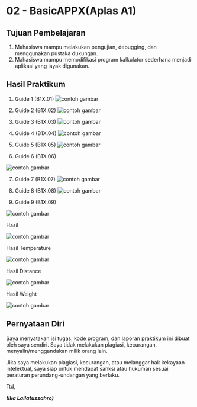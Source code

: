 # 02 - BasicAPPX(Aplas A1)

## Tujuan Pembelajaran

1. Mahasiswa mampu melakukan pengujian, debugging, dan menggunakan pustaka dukungan. 
2. Mahasiswa mampu memodifikasi program kalkulator sederhana menjadi aplikasi yang layak digunakan.

## Hasil Praktikum

1. Guide 1 (B1X.01)
![contoh gambar](img/B11.PNG)

2. Guide  2 (B1X.02)
![contoh gambar](img/B12.PNG)

3. Guide  3 (B1X.03)
![contoh gambar](img/B13.PNG)

4. Guide  4 (B1X.04)
![contoh gambar](img/B14.PNG)

5. Guide  5 (B1X.05)
![contoh gambar](img/B15.PNG)

6. Guide  6 (B1X.06)

![contoh gambar](img/B16.PNG)

7. Guide  7 (B1X.07)
![contoh gambar](img/B17.PNG)

8. Guide  8 (B1X.08)
![contoh gambar](img/B18.PNG)

9. Guide  9 (B1X.09)

![contoh gambar](img/B19.PNG)

Hasil

![contoh gambar](img/Hasil.PNG)

Hasil Temperature

![contoh gambar](img/temperature.PNG)

Hasil Distance

![contoh gambar](img/distance.PNG)

Hasil Weight

![contoh gambar](img/weight.PNG)

## Pernyataan Diri

Saya menyatakan isi tugas, kode program, dan laporan praktikum ini dibuat oleh saya sendiri. Saya tidak melakukan plagiasi, kecurangan, menyalin/menggandakan milik orang lain.

Jika saya melakukan plagiasi, kecurangan, atau melanggar hak kekayaan intelektual, saya siap untuk mendapat sanksi atau hukuman sesuai peraturan perundang-undangan yang berlaku.

Ttd,

***(Ika Lailatuzzahro)*** 